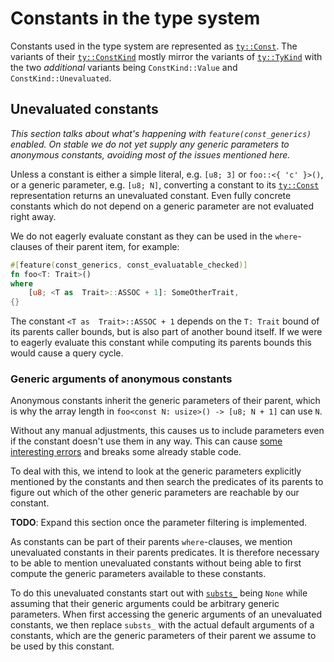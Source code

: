 # Constants in the type system

Constants used in the type system are represented as [`ty::Const`].
The variants of their [`ty::ConstKind`] mostly mirror the variants of [`ty::TyKind`]
with the two *additional* variants being `ConstKind::Value` and `ConstKind::Unevaluated`.


## Unevaluated constants

*This section talks about what's happening with `feature(const_generics)` enabled.
On stable we do not yet supply any generic parameters to anonymous constants,
avoiding most of the issues mentioned here.*

Unless a constant is either a simple literal, e.g. `[u8; 3]` or `foo::<{ 'c' }>()`,
or a generic parameter, e.g. `[u8; N]`, converting a constant to its [`ty::Const`] representation
returns an unevaluated constant. Even fully concrete constants which do not depend on a
generic parameter are not evaluated right away.

We do not eagerly evaluate constant as they can be used in the `where`-clauses of their
parent item, for example:

```rust
#[feature(const_generics, const_evaluatable_checked)]
fn foo<T: Trait>()
where
    [u8; <T as  Trait>::ASSOC + 1]: SomeOtherTrait,
{}
```

The constant `<T as  Trait>::ASSOC + 1` depends on the `T: Trait` bound of
its parents caller bounds, but is also part of another bound itself.
If we were to eagerly evaluate this constant while computing its parents bounds
this would cause a query cycle.

### Generic arguments of anonymous constants

Anonymous constants inherit the generic parameters of their parent, which is why the array length in `foo<const N: usize>() -> [u8; N + 1]`
can use `N`.

Without any manual adjustments, this causes us to include parameters even if the constant doesn't use them in any way.
This can cause [some interesting errors](pcg-unused-substs) and breaks some already stable code.

To deal with this, we intend to look at the generic parameters explicitly mentioned by the constants and then search the predicates
of its parents to figure out which of the other generic parameters are reachable by our constant.

**TODO**: Expand this section once the parameter filtering is implemented.

As constants can be part of their parents `where`-clauses, we mention unevaluated constants in their parents predicates.
It is therefore necessary to be able to mention unevaluated constants without being able to first compute the generic parameters
available to these constants.

To do this unevaluated constants start out with [`substs_`] being `None` while assuming that their generic arguments could be arbitrary generic
parameters. When first accessing the generic arguments of an unevaluated constants, we then replace `substs_` with the actual
default arguments of a constants, which are the generic parameters of their parent we assume to be used by this constant.

[`ty::Const`]: https://doc.rust-lang.org/nightly/nightly-rustc/rustc_middle/ty/struct.Const.html
[`ty::ConstKind`]: https://doc.rust-lang.org/nightly/nightly-rustc/rustc_middle/ty/enum.ConstKind.html
[`ty::TyKind`]: https://doc.rust-lang.org/nightly/nightly-rustc/rustc_middle/ty/enum.TyKind.html
[pcg-unused-substs]: https://github.com/rust-lang/project-const-generics/blob/master/design-docs/anon-const-substs.md#unused-substs
[`substs_`]: https://doc.rust-lang.org/nightly/nightly-rustc/rustc_middle/ty/consts/kind/struct.Unevaluated.html#structfield.substs_
